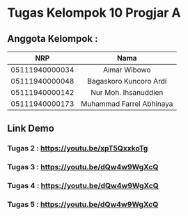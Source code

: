 # Tugas Kelompok 10 Progjar A

## Anggota Kelompok :

|      NRP       |     Nama     |
| :------------: | :----------: |
| 05111940000034 | Aimar Wibowo |
| 05111940000048 | Bagaskoro Kuncoro Ardi |
| 05111940000142 | Nur Moh. Ihsanuddien |
| 05111940000173 | Muhammad Farrel Abhinaya |

## Link Demo 
### Tugas 2 : https://youtu.be/xpT5QxxkoTg
### Tugas 3 : https://youtu.be/dQw4w9WgXcQ
### Tugas 4 : https://youtu.be/dQw4w9WgXcQ
### Tugas 5 : https://youtu.be/dQw4w9WgXcQ
